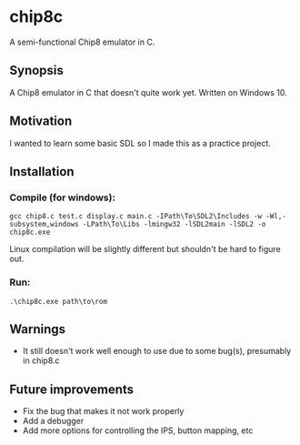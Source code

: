 # chip8c
A semi-functional Chip8 emulator in C.

## Synopsis
A Chip8 emulator in C that doesn't quite work yet. Written on Windows 10.

## Motivation
I wanted to learn some basic SDL so I made this as a practice project.

## Installation
### Compile (for windows):
```
gcc chip8.c test.c display.c main.c -IPath\To\SDL2\Includes -w -Wl,-subsystem,windows -LPath\To\Libs -lmingw32 -lSDL2main -lSDL2 -o chip8c.exe 
```

Linux compilation will be slightly different but shouldn't be hard to figure out.

### Run:
```
.\chip8c.exe path\to\rom
```

## Warnings
* It still doesn't work well enough to use due to some bug(s), presumably in chip8.c

## Future improvements
* Fix the bug that makes it not work properly
* Add a debugger
* Add more options for controlling the IPS, button mapping, etc
